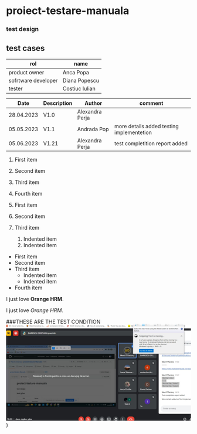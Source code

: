 # proiect-testare-manuala
### test design
<h2>test cases </h2>

| rol  | name |
|---|---|
| product owner| Anca Popa |
| sofrtware developer |Diana Popescu |
| tester |Costiuc Iulian |

| Date  |Description | Author |comment |
|---|---|---|---|
| 28.04.2023| V1.0| Alexandra Perja|  |
| 05.05.2023 |V1.1| Andrada Pop| more details  added testing implementetion |
| 05.06.2023 |V1.21| Alexandra Perja| test completition report added |

1. First item
2. Second item
3. Third item
4. Fourth item

1. First item
2. Second item
3. Third item
    1. Indented item
    2. Indented item

- First item
- Second item
- Third item
    - Indented item
    - Indented item
- Fourth item

I just love **Orange HRM**.

I just love *Orange HRM*.

###THESE ARE THE TEST CONDITION
![test CONDITION](https://github.com/iulian38/proiect-testare-manuala/blob/main/Screenshot%202023-05-05%20183356.jpg))

